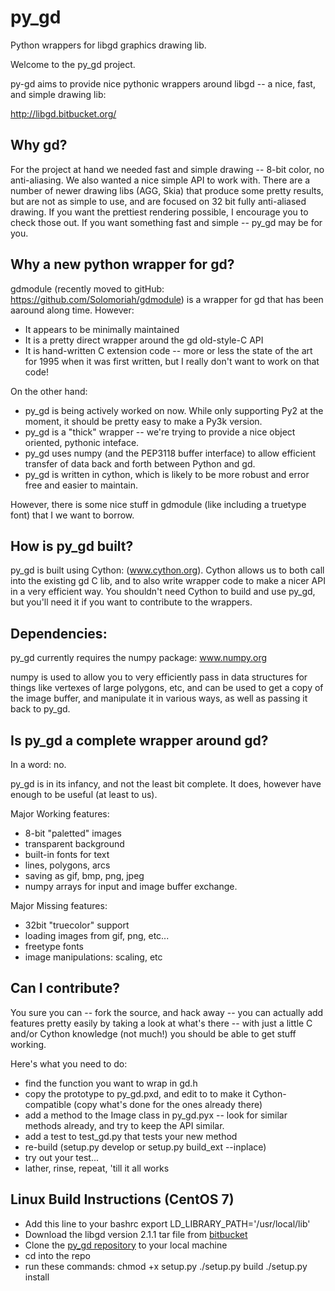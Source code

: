 py_gd
=====

Python wrappers for libgd graphics drawing lib.

Welcome to the py_gd project.

py-gd aims to provide nice pythonic wrappers around libgd -- a nice, fast, and simple drawing lib:

http://libgd.bitbucket.org/

Why gd?
---------

For the project at hand we needed fast and simple drawing -- 8-bit color, no anti-aliasing.
We also wanted a nice simple API to work with. There are a number of newer drawing libs (AGG, Skia)
that produce some pretty results, but are not as simple to use, and are focused on 32 bit fully
anti-aliased drawing. If  you want the prettiest rendering possible, I encourage you to check those out.
If you want something fast and simple -- py_gd may be for you.

Why a new python wrapper for gd?
----------------------------------

gdmodule (recently moved to gitHub: https://github.com/Solomoriah/gdmodule) is a wrapper
for gd that has been aaround along time. However:
 - It appears to be minimally maintained
 - It is a pretty direct wrapper around the gd old-style-C API
 - It is hand-written C extension code -- more or less the state of the art for 1995
   when it was first written, but I really don't want to work on that code!

On the other hand:
 - py_gd is being actively worked on now. While only supporting Py2 at the moment,
   it should be pretty easy to make a Py3k version.
 - py_gd is a "thick" wrapper -- we're trying to provide a nice object oriented, pythonic inteface.
 - py_gd uses numpy (and the PEP3118 buffer interface) to allow efficient transfer of data back and
   forth between Python and gd.
 - py_gd is written in cython, which is likely to be more robust and error free and easier to maintain.

However, there is some nice stuff in gdmodule (like including a truetype font) that I we want to borrow.

How is py_gd built?
----------------------

py_gd is built using Cython: (www.cython.org). Cython allows us to both call into the existing gd C lib,
and to also write wrapper code to make a nicer API in a very efficient way. You shouldn't need Cython
to build and use py_gd, but you'll need it if you want to contribute to the wrappers.


Dependencies:
---------------

py_gd currently requires the numpy package: www.numpy.org

numpy is used to allow you to very efficiently pass in data structures for things like vertexes of large
polygons, etc, and can be used to get a copy of the image buffer, and manipulate it in various ways,
as well as passing it back to py_gd.

Is py_gd a complete wrapper around gd?
----------------------------------------

In a word: no.

py_gd is in its infancy, and not the least bit complete. It does, however have enough to be useful (at least to us).

Major Working features:
 * 8-bit "paletted" images
 * transparent background
 * built-in fonts for text
 * lines, polygons, arcs
 * saving as gif, bmp, png, jpeg
 * numpy arrays for input and image buffer exchange.

Major Missing features:
 * 32bit "truecolor" support
 * loading images from gif, png, etc...
 * freetype fonts
 * image manipulations: scaling, etc

Can I contribute?
-------------------

You sure you can -- fork the source, and hack away -- you can actually add features pretty easily by taking
a look at what's there -- with just a little C and/or Cython knowledge (not much!) you should be able to
get stuff working.

Here's what you need to do:

 * find the function you want to wrap in gd.h
 * copy the prototype to py_gd.pxd, and edit to to make it Cython-compatible (copy what's done for the ones already there)
 * add a method to the Image class in py_gd.pyx -- look for similar methods already, and try to keep the API similar.
 * add a test to test_gd.py that tests your new method
 * re-build (setup.py develop or setup.py build_ext --inplace)
 * try out your test...
 * lather, rinse, repeat, 'till it all works

Linux Build Instructions (CentOS 7)
-----------------------------------

 * Add this line to your bashrc
    export LD_LIBRARY_PATH='/usr/local/lib'
 * Download the libgd version 2.1.1 tar file from [bitbucket](https://bitbucket.org/libgd/gd-libgd/downloads)
 * Clone the [py_gd repository](https://github.com/NOAA-ORR-ERD/py_gd) to your local machine
 * cd into the repo
 * run these commands:
    chmod +x setup.py
    ./setup.py build
    ./setup.py install
